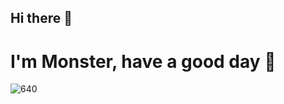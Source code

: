 ## Hi there 👋
# I'm Monster, have a good day 🐯

![640](https://github.com/user-attachments/assets/bcd264f6-ba3f-4eec-a80d-d6c92ca41587)

